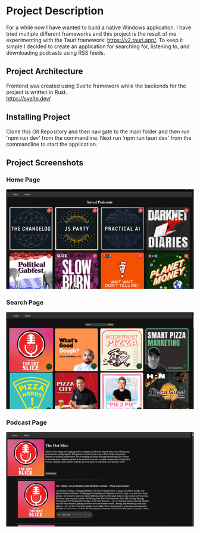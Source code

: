 # Project Description
For a while now I have wanted to build a native Windows application. I have tried multiple different frameworks and this project is the result of me experimenting with the Tauri framework: https://v2.tauri.app/.
To keep it simple I decided to create an application for searching for, listening to, and downloading podcasts using RSS feeds. 

## Project Architecture
Frontend was created using Svelte framework while the backends for the project is written in Rust.\
https://svelte.dev/

## Installing Project

Clone this Git Repository and then navigate to the main folder and then run 'npm run dev' from the commandline. Next run 'npm run tauri dev' from the commandline to start the application.

## Project Screenshots
### Home Page
![](./screenshots/home-page.PNG)
### Search Page
![](./screenshots/search-page.PNG)
### Podcast Page
![](./screenshots/podcast-page.PNG)
